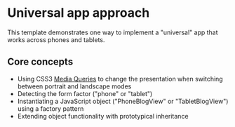 # Universal app approach

This template demonstrates one way to implement a "universal" app that 
works across phones and tablets.

## Core concepts

* Using CSS3 [Media Queries][1] to change the presentation when switching 
between portrait and landscape modes
* Detecting the form factor ("phone" or "tablet")
* Instantiating a JavaScript object ("PhoneBlogView" or "TabletBlogView")
using a factory pattern
* Extending object functionality with prototypical inheritance

[1]: http://css-tricks.com/css-media-queries/